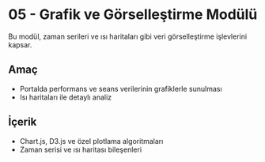 # 05 - Grafik ve Görselleştirme Modülü

Bu modül, zaman serileri ve ısı haritaları gibi veri görselleştirme işlevlerini kapsar.

## Amaç
- Portalda performans ve seans verilerinin grafiklerle sunulması
- Isı haritaları ile detaylı analiz

## İçerik
- Chart.js, D3.js ve özel plotlama algoritmaları
- Zaman serisi ve ısı haritası bileşenleri